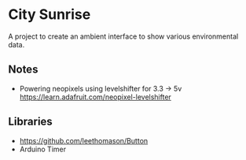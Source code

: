 # City Sunrise

A project to create an ambient interface to show various environmental data.

## Notes

* Powering neopixels using levelshifter for 3.3 -> 5v https://learn.adafruit.com/neopixel-levelshifter

## Libraries

* https://github.com/leethomason/Button
* Arduino Timer

